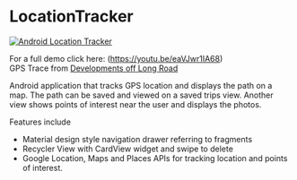 # LocationTracker


[![Android Location Tracker](locationTracker.gif)](https://youtu.be/eaVJwr1IA68)

For a full demo click here: (https://youtu.be/eaVJwr1IA68)
\
GPS Trace from [Developments off Long Road](http://www.openstreetmap.org/user/Laverock/traces/2572590)

Android application that tracks GPS location and displays the path on a map. The path can be saved and viewed on a saved trips view. Another view shows points of interest near the user and displays the photos.

Features include
* Material design style navigation drawer referring to fragments
* Recycler View with CardView widget and swipe to delete
* Google Location, Maps and Places APIs for tracking location and points of interest.

